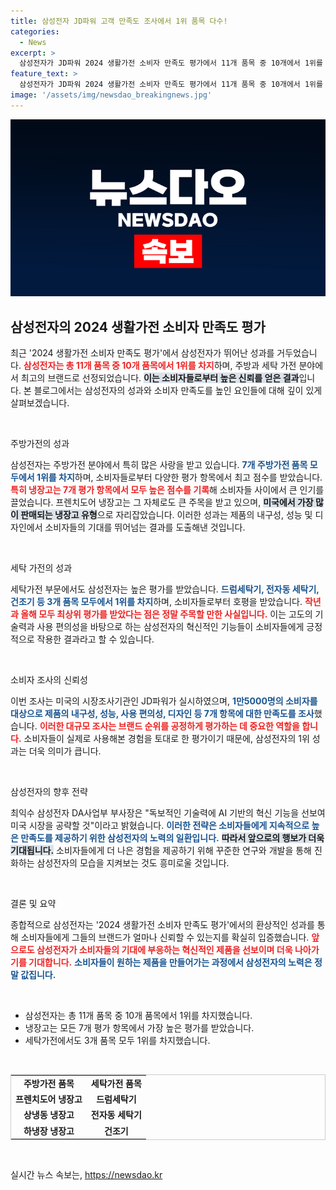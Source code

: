 ```yaml
---
title: 삼성전자 JD파워 고객 만족도 조사에서 1위 품목 다수!
categories:
  - News
excerpt: >
  삼성전자가 JD파워 2024 생활가전 소비자 만족도 평가에서 11개 품목 중 10개에서 1위를 차지하며 최고의 브랜드로 인정받았다. 특히 냉장고는 모든 평가 항목에서 최고점을 기록하며, 두 가지 얼음 생성 기능으로 주목받았다.
feature_text: >
  삼성전자가 JD파워 2024 생활가전 소비자 만족도 평가에서 11개 품목 중 10개에서 1위를 차지하며 최고의 브랜드로 인정받았다. 특히 냉장고는 모든 평가 항목에서 최고점을 기록하며, 두 가지 얼음 생성 기능으로 주목받았다.
image: '/assets/img/newsdao_breakingnews.jpg'
---
```


<p><img src="/assets/img/newsdao_breakingnews.jpg" alt="ranknews 속보" /></p>

<h2 data-ke-size="size26">삼성전자의 2024 생활가전 소비자 만족도 평가</h2>

<p data-ke-size="size16">최근 '2024 생활가전 소비자 만족도 평가'에서 삼성전자가 뛰어난 성과를 거두었습니다. <b><span style="color: #ee2323;">삼성전자는 총 11개 품목 중 10개 품목에서 1위를 차지</span></b>하며, 주방과 세탁 가전 분야에서 최고의 브랜드로 선정되었습니다. <b><span style="background-color: #21538527;">이는 소비자들로부터 높은 신뢰를 얻은 결과</span></b>입니다. 본 블로그에서는 삼성전자의 성과와 소비자 만족도를 높인 요인들에 대해 깊이 있게 살펴보겠습니다.</p>

<p data-ke-size="size16">&nbsp;</p>

<p>주방가전의 성과</p>

<p data-ke-size="size16">삼성전자는 주방가전 분야에서 특히 많은 사랑을 받고 있습니다. <b><span style="color: #1a5490;">7개 주방가전 품목 모두에서 1위를 차지</span></b>하며, 소비자들로부터 다양한 평가 항목에서 최고 점수를 받았습니다. <b><span style="color: #ee2323;">특히 냉장고는 7개 평가 항목에서 모두 높은 점수를 기록</span></b>해 소비자들 사이에서 큰 인기를 끌었습니다. 프렌치도어 냉장고는 그 자체로도 큰 주목을 받고 있으며, <b><span style="background-color: #21538527;">미국에서 가장 많이 판매되는 냉장고 유형</span></b>으로 자리잡았습니다. 이러한 성과는 제품의 내구성, 성능 및 디자인에서 소비자들의 기대를 뛰어넘는 결과를 도출해낸 것입니다.</p>

<p data-ke-size="size16">&nbsp;</p>

<p>세탁 가전의 성과</p>

<p data-ke-size="size16">세탁가전 부문에서도 삼성전자는 높은 평가를 받았습니다. <b><span style="color: #1a5490;">드럼세탁기, 전자동 세탁기, 건조기 등 3개 품목 모두에서 1위를 차지</span></b>하며, 소비자들로부터 호평을 받았습니다. <b><span style="color: #ee2323;">작년과 올해 모두 최상위 평가를 받았다는 점은 정말 주목할 만한 사실입니다.</span></b> 이는 고도의 기술력과 사용 편의성을 바탕으로 하는 삼성전자의 혁신적인 기능들이 소비자들에게 긍정적으로 작용한 결과라고 할 수 있습니다.</p>

<p data-ke-size="size16">&nbsp;</p>

<p>소비자 조사의 신뢰성</p>

<p data-ke-size="size16">이번 조사는 미국의 시장조사기관인 JD파워가 실시하였으며, <b><span style="color: #1a5490;">1만5000명의 소비자를 대상으로 제품의 내구성, 성능, 사용 편의성, 디자인 등 7개 항목에 대한 만족도를 조사</span></b>했습니다. <b><span style="color: #ee2323;">이러한 대규모 조사는 브랜드 순위를 공정하게 평가하는 데 중요한 역할을 합니다.</span></b> 소비자들이 실제로 사용해본 경험을 토대로 한 평가이기 때문에, 삼성전자의 1위 성과는 더욱 의미가 큽니다.</p>

<p data-ke-size="size16">&nbsp;</p>

<p>삼성전자의 향후 전략</p>

<p data-ke-size="size16">최익수 삼성전자 DA사업부 부사장은 "독보적인 기술력에 AI 기반의 혁신 기능을 선보여 미국 시장을 공략할 것"이라고 밝혔습니다. <b><span style="color: #1a5490;">이러한 전략은 소비자들에게 지속적으로 높은 만족도를 제공하기 위한 삼성전자의 노력의 일환입니다.</span></b> <b><span style="background-color: #21538527;">따라서 앞으로의 행보가 더욱 기대됩니다.</span></b> 소비자들에게 더 나은 경험을 제공하기 위해 꾸준한 연구와 개발을 통해 진화하는 삼성전자의 모습을 지켜보는 것도 흥미로울 것입니다.</p>

<p data-ke-size="size16">&nbsp;</p>

<p>결론 및 요약</p>

<p data-ke-size="size16">종합적으로 삼성전자는 '2024 생활가전 소비자 만족도 평가'에서의 환상적인 성과를 통해 소비자들에게 그들의 브랜드가 얼마나 신뢰할 수 있는지를 확실히 입증했습니다. <b><span style="color: #ee2323;">앞으로도 삼성전자가 소비자들의 기대에 부응하는 혁신적인 제품을 선보이며 더욱 나아가기를 기대합니다.</span></b> <b><span style="color: #1a5490;">소비자들이 원하는 제품을 만들어가는 과정에서 삼성전자의 노력은 정말 값집니다.</span></b></p>

<p data-ke-size="size16">&nbsp;</p>

<ul>
    <li>삼성전자는 총 11개 품목 중 10개 품목에서 1위를 차지했습니다.</li>
    <li>냉장고는 모든 7개 평가 항목에서 가장 높은 평가를 받았습니다.</li>
    <li>세탁가전에서도 3개 품목 모두 1위를 차지했습니다.</li>
</ul>

<p data-ke-size="size16">&nbsp;</p>

<table style="width: 100%; border: 1px solid #ccc;">
    <tr>
        <td style="text-align: center; height: 17px;"><b>주방가전 품목</b></td>
        <td style="text-align: center; height: 17px;"><b>세탁가전 품목</b></td>
    </tr>
    <tr>
        <td style="text-align: center; height: 17px;"><b>프렌치도어 냉장고</b></td>
        <td style="text-align: center; height: 17px;"><b>드럼세탁기</b></td>
    </tr>
    <tr>
        <td style="text-align: center; height: 17px;"><b>상냉동 냉장고</b></td>
        <td style="text-align: center; height: 17px;"><b>전자동 세탁기</b></td>
    </tr>
    <tr>
        <td style="text-align: center; height: 17px;"><b>하냉장 냉장고</b></td>
        <td style="text-align: center; height: 17px;"><b>건조기</b></td>
    </tr>
</table>

<p data-ke-size="size16">&nbsp;</p>
실시간 뉴스 속보는, <a href="https://newsdao.kr" rel="dofollow">https://newsdao.kr</a>



